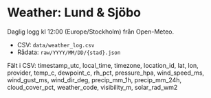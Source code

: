 # Weather: Lund & Sjöbo

Daglig logg kl 12:00 (Europe/Stockholm) från Open-Meteo.
- CSV: `data/weather_log.csv`
- Rådata: `raw/YYYY/MM/DD/{stad}.json`

Fält i CSV:
timestamp_utc, local_time, timezone, location_id, lat, lon, provider,
temp_c, dewpoint_c, rh_pct, pressure_hpa, wind_speed_ms, wind_gust_ms, wind_dir_deg,
precip_mm_1h, precip_mm_24h, cloud_cover_pct, weather_code, visibility_m, solar_rad_wm2
